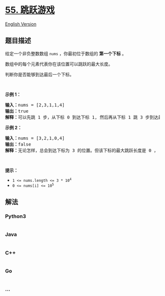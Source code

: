 # [55. 跳跃游戏](https://leetcode.cn/problems/jump-game)

[English Version](/solution/0000-0099/0055.Jump%20Game/README_EN.md)

## 题目描述

<!-- 这里写题目描述 -->

<p>给定一个非负整数数组 <code>nums</code> ，你最初位于数组的 <strong>第一个下标</strong> 。</p>

<p>数组中的每个元素代表你在该位置可以跳跃的最大长度。</p>

<p>判断你是否能够到达最后一个下标。</p>

<p> </p>

<p><strong>示例 1：</strong></p>

<pre>
<strong>输入：</strong>nums = [2,3,1,1,4]
<strong>输出：</strong>true
<strong>解释：</strong>可以先跳 1 步，从下标 0 到达下标 1, 然后再从下标 1 跳 3 步到达最后一个下标。
</pre>

<p><strong>示例 2：</strong></p>

<pre>
<strong>输入：</strong>nums = [3,2,1,0,4]
<strong>输出：</strong>false
<strong>解释：</strong>无论怎样，总会到达下标为 3 的位置。但该下标的最大跳跃长度是 0 ， 所以永远不可能到达最后一个下标。
</pre>

<p> </p>

<p><strong>提示：</strong></p>

<ul>
	<li><code>1 <= nums.length <= 3 * 10<sup>4</sup></code></li>
	<li><code>0 <= nums[i] <= 10<sup>5</sup></code></li>
</ul>


## 解法

<!-- 这里可写通用的实现逻辑 -->

<!-- tabs:start -->

### **Python3**

<!-- 这里可写当前语言的特殊实现逻辑 -->

```python

```

### **Java**

<!-- 这里可写当前语言的特殊实现逻辑 -->

```java

```

### **C++**

```cpp

```

### **Go**

```go

```

### **...**

```

```

<!-- tabs:end -->